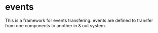 events
======

This is a framework for events transfering.
events are defined to transfer from one components to another in & out system.
